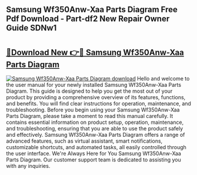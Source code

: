 ## Samsung Wf350Anw-Xaa Parts Diagram Free Pdf Download - Part-df2 New Repair Owner Guide SDNw1

# <h2><a href="http://dfikazq.blite.top/?on=Samsung+Wf350Anw-Xaa+Parts+Diagram">🔗Download New 👉🔴 Samsung Wf350Anw-Xaa Parts Diagram</a></h2>

[![Samsung Wf350Anw-Xaa Parts Diagram download](https://i.imgur.com/lujVjoI.png)](http://dfikazq.blite.top/?on=Samsung+Wf350Anw-Xaa+Parts+Diagram)
Hello and welcome to the user manual for your newly installed Samsung Wf350Anw-Xaa Parts Diagram. This guide is designed to help you get the most out of your product by providing a comprehensive overview of its features, functions, and benefits. You will find clear instructions for operation, maintenance, and troubleshooting. Before you begin using your Samsung Wf350Anw-Xaa Parts Diagram, please take a moment to read this manual carefully. It contains essential information on product setup, operation, maintenance, and troubleshooting, ensuring that you are able to use the product safely and effectively. Samsung Wf350Anw-Xaa Parts Diagram offers a range of advanced features, such as virtual assistant, smart notifications, customizable shortcuts, and automated tasks, all easily controlled through the user interface. We're Always Here for You Samsung Wf350Anw-Xaa Parts Diagram. Our customer support team is dedicated to assisting you with any inquiries.
